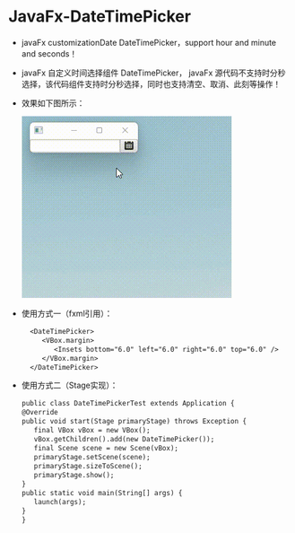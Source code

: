 # JavaFx-DateTimePicker
- javaFx customizationDate DateTimePicker，support hour and minute and seconds！
- javaFx 自定义时间选择组件 DateTimePicker， javaFx 源代码不支持时分秒选择，该代码组件支持时分秒选择，同时也支持清空、取消、此刻等操作！
- 效果如下图所示：

    ![image](static/1.gif)
- 使用方式一（fxml引用）： 

    ```
      <DateTimePicker>
         <VBox.margin>
            <Insets bottom="6.0" left="6.0" right="6.0" top="6.0" />
         </VBox.margin>
      </DateTimePicker>
    ```
  
- 使用方式二（Stage实现）：
     ```
  public class DateTimePickerTest extends Application {
     @Override
     public void start(Stage primaryStage) throws Exception {
        final VBox vBox = new VBox();
        vBox.getChildren().add(new DateTimePicker());
        final Scene scene = new Scene(vBox);
        primaryStage.setScene(scene);
        primaryStage.sizeToScene();
        primaryStage.show();
     }
     public static void main(String[] args) {
        launch(args);
     }
  }  
```